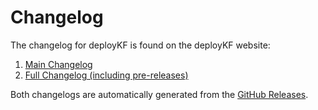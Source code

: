 # Changelog

The changelog for deployKF is found on the deployKF website:

1. [Main Changelog](https://www.deploykf.org/releases/changelog-deploykf/)
2. [Full Changelog (including pre-releases)](https://www.deploykf.org/releases/full-changelog-deploykf/)

Both changelogs are automatically generated from the [GitHub Releases](https://github.com/deployKF/deployKF/releases).
